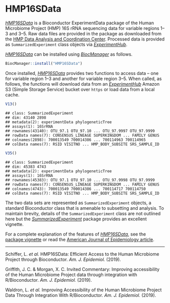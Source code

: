 
<!-- README.md is generated from README.Rmd. Please edit that file -->

# HMP16SData

<!-- badges: start -->
<!-- badges: end -->

*[HMP16SData](https://bioconductor.org/packages/release/HMP16SData)* is a
Bioconductor ExperimentData package of the Human Microbiome Project
(HMP) 16S rRNA sequencing data for variable regions 1–3 and 3–5. Raw
data files are provided in the package as downloaded from the [HMP Data
Analysis and Coordination Center](https://tinyurl.com/y7ev836z).
Processed data is provided as `SummarizedExperiment` class objects via
*[ExperimentHub](https://bioconductor.org/packages/release/ExperimentHub)*.

*[HMP16SData](https://bioconductor.org/packages/release/HMP16SData)* can be
installed using
*[BiocManager](https://CRAN.R-project.org/package=BiocManager)* as
follows.

``` r
BiocManager::install("HMP16SData")
```

Once installed,
*[HMP16SData](https://bioconductor.org/packages/release/HMP16SData)*
provides two functions to access data – one for variable region 1–3 and
another for variable region 3–5. When called, as follows, the functions
will download data from an
*[ExperimentHub](https://bioconductor.org/packages/release/ExperimentHub)*
Amazon S3 (Simple Storage Service) bucket over `https` or load data from
a local cache.

``` r
V13()
```

    ## class: SummarizedExperiment 
    ## dim: 43140 2898 
    ## metadata(2): experimentData phylogeneticTree
    ## assays(1): 16SrRNA
    ## rownames(43140): OTU_97.1 OTU_97.10 ... OTU_97.9997 OTU_97.9999
    ## rowData names(7): CONSENSUS_LINEAGE SUPERKINGDOM ... FAMILY GENUS
    ## colnames(2898): 700013549 700014386 ... 700114963 700114965
    ## colData names(7): RSID VISITNO ... HMP_BODY_SUBSITE SRS_SAMPLE_ID

``` r
V35()
```

    ## class: SummarizedExperiment 
    ## dim: 45383 4743 
    ## metadata(2): experimentData phylogeneticTree
    ## assays(1): 16SrRNA
    ## rownames(45383): OTU_97.1 OTU_97.10 ... OTU_97.9998 OTU_97.9999
    ## rowData names(7): CONSENSUS_LINEAGE SUPERKINGDOM ... FAMILY GENUS
    ## colnames(4743): 700013549 700014386 ... 700114717 700114750
    ## colData names(7): RSID VISITNO ... HMP_BODY_SUBSITE SRS_SAMPLE_ID

The two data sets are represented as `SummarizedExperiment` objects, a
standard Bioconductor class that is amenable to subsetting and analysis.
To maintain brevity, details of the `SummarizedExperiment` class are not
outlined here but the
*[SummarizedExperiment](https://bioconductor.org/packages/release/SummarizedExperiment)*
package provides an excellent vignette.

For a complete explanation of the features of
*[HMP16SData](https://bioconductor.org/packages/release/HMP16SData)*, see
the [package vignette](https://tinyurl.com/yaob5n77) or read the
[American Journal of Epidemiology
article](https://tinyurl.com/y2o9x257).

------------------------------------------------------------------------

Schiffer, L. *et al.* HMP16SData: Efficient Access to the Human
Microbiome Project through Bioconductor. *Am. J. Epidemiol.* (2019).

Griffith, J. C. & Morgan, X. C. Invited Commentary: Improving
accessibility of the Human Microbiome Project data through integration
with R/Bioconductor. *Am. J. Epidemiol.* (2019).

Waldron, L. *et al.* Improving Accessibility of the Human Microbiome
Project Data Through Integration With R/Bioconductor. *Am. J.
Epidemiol.* (2019).
